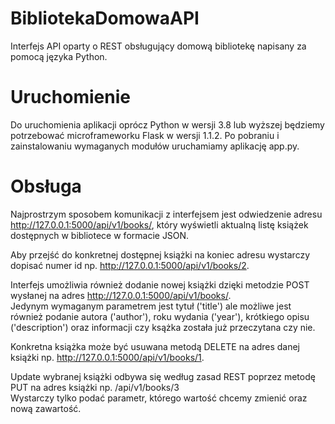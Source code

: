 # BibliotekaDomowaAPI
Interfejs API oparty o REST obsługujący domową bibliotekę napisany za pomocą języka Python.
# Uruchomienie
Do uruchomienia aplikacji oprócz Python w wersji 3.8 lub wyższej będziemy potrzebować microframeworku Flask w wersji 1.1.2.
Po pobraniu i zainstalowaniu wymaganych modułów uruchamiamy aplikację app.py.
# Obsługa
Najprostrzym sposobem komunikacji z interfejsem jest odwiedzenie adresu http://127.0.0.1:5000/api/v1/books/,
który wyświetli aktualną listę książek dostępnych w bibliotece w formacie JSON.  
  
Aby przejść do konkretnej dostępnej książki na koniec adresu wystarczy dopisać numer id np. http://127.0.0.1:5000/api/v1/books/2.  
  
Interfejs umożliwia również dodanie nowej książki dzięki metodzie POST wysłanej na adres http://127.0.0.1:5000/api/v1/books/.  
Jedynym wymaganym parametrem jest tytuł ('title') ale możliwe jest również podanie autora ('author'), roku wydania ('year'), krótkiego opisu ('description') oraz informacji czy ksążka została już przeczytana czy nie.  
  
Konkretna książka może być usuwana metodą DELETE na adres danej książki np. http://127.0.0.1:5000/api/v1/books/1.  
  
Update wybranej książki odbywa się według zasad REST poprzez metodę PUT na adres książki np. /api/v1/books/3  
Wystarczy tylko podać parametr, którego wartość chcemy zmienić oraz nową zawartość.
